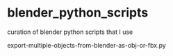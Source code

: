 # blender_python_scripts
curation of blender python scripts that I use



export-multiple-objects-from-blender-as-obj-or-fbx.py
